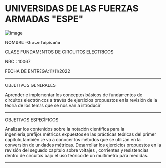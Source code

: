 # UNIVERSIDAS DE LAS FUERZAS ARMADAS "ESPE"
![image](https://user-images.githubusercontent.com/116777044/201259881-20ba5691-cbc7-4e1b-8df3-374b65330b3c.png)

NOMBRE
-Grace Taipicaña

CLASE
FUNDAMENTOS DE CIRCUITOS ELECTRICOS 

NRC : 10067

FECHA DE ENTREGA:11/11/2022

--------------------------------------------------------------------------------------------------------------------------------------------------------------
OBJETIVOS 	 GENERALES  

Aprender e implementar los conceptos básicos de fundamentos de circuitos electrónicos a través de ejercicios propuestos en la revisión de la teoría de los temas que se nos van a introducir

---------------------------------------------------------------------------------------------------------------------------------------------------------------------------
 OBJETIVOS ESPECÍFICOS
 
 Analizar los contenidos sobre la notación científica para la ingeniería,prefijos métricos expuestos en las prácticas teóricas del primer capítulo,también se va a conocer los métodos que se utilizan en la conversión de unidades métricas.
Desarrollar los ejercicios propuestos en la revisión del segundo capítulo sobre voltajes , corrientes y resistencias dentro de circuitos bajo el uso teórico de un multímetro para medidas.

------------------------------------------------------------------------------------------------------------------------------------------------------------------
